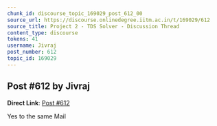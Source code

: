 ```yaml
---
chunk_id: discourse_topic_169029_post_612_00
source_url: https://discourse.onlinedegree.iitm.ac.in/t/169029/612
source_title: Project 2 - TDS Solver - Discussion Thread
content_type: discourse
tokens: 41
username: Jivraj
post_number: 612
topic_id: 169029
---
```


## Post #612 by Jivraj

**Direct Link**: [Post #612](https://discourse.onlinedegree.iitm.ac.in/t/169029/612)

Yes to the same Mail
